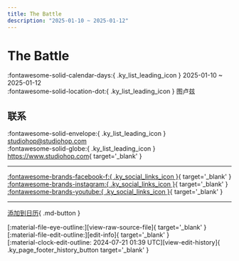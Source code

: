 ```yaml
---
title: The Battle
description: "2025-01-10 ~ 2025-01-12"
---
```


# The Battle 

:fontawesome-solid-calendar-days:{ .ky_list_leading_icon } 2025-01-10 ~ 2025-01-12  
:fontawesome-solid-location-dot:{ .ky_list_leading_icon } 图卢兹  

## 联系

:fontawesome-solid-envelope:{ .ky_list_leading_icon } <studiohop@studiohop.com>  
:fontawesome-solid-globe:{ .ky_list_leading_icon } <https://www.studiohop.com>{ target='_blank' }  

---

 [:fontawesome-brands-facebook-f:{ .ky_social_links_icon }](https://www.facebook.com/studiohop){ target='_blank' } [:fontawesome-brands-instagram:{ .ky_social_links_icon }](https://instagram.com/studio_hop_toulouse){ target='_blank' } [:fontawesome-brands-youtube:{ .ky_social_links_icon }](https://youtube.com/@studio-hop){ target='_blank' }

---

[添加到日历](https://swing.news/ics/zh-Hans/2025/fr/the-battle-2025.ics){ .md-button }

<div class="ky_page_footer" markdown>
<div class="ky_page_footer_trailing" markdown="span">
[:material-file-eye-outline:][view-raw-source-file]{ target='_blank' }
[:material-file-edit-outline:][edit-info]{ target='_blank' }
</div>
<div class="ky_page_footer_leading" markdown="span">
[:material-clock-edit-outline: 2024-07-21 01:39 UTC][view-edit-history]{ .ky_page_footer_history_button target='_blank' }
</div>
</div>

[view-raw-source-file]: https://github.com/swingdance/events/blob/main/2025/fr/the-battle-2025.json "查看原始源文件"
[edit-info]: https://github.com/swingdance/events/issues/new?assignees=&labels=update+event&projects=&template=03-update_entity.yml&title=%5B2025%2Ffr%5D%20The%20Battle&region=fr&year=2025&id=the-battle-2025&name=The%20Battle&org_id= "编辑信息"

[view-edit-history]: https://github.com/swingdance/events/commits/main/2025/fr/the-battle-2025.json "查看编辑历史"
